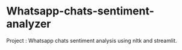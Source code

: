 # Whatsapp-chats-sentiment-analyzer
Project : Whatsapp chats sentiment analysis using nltk and streamlit.
